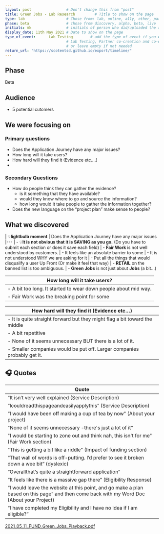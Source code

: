 ```yaml
---
layout: post                # Don't change this from "post"
title: Green Jobs - Lab Research         # Title to show on the page
type: lab                   # Chose from: lab, online, a11y, other, partner
phase: beta                 # chose from discovery, alpha, beta, live
initials: mk                # initials of person who did/uploaded the research
display_date: 11th May 2021 # Date to show on the page      
type_of_event:      Lab Testing        # add the type of event if you want it displayed added to the heading when the post if clicked on
                            # Lab Testing, Partner co-creation and co-design, Accessibility, Online research and testing, Events, F2F and testing
                            # or leave empty if not needed
return_url: "https://scotentsd.github.io/export/timeline/"
---
```


## Phase
   Beta

## Audience
- 5 potential cutomers

## We were focusing on 
### Primary questions

- Does the Application Journey have any major issues?
- How long will it take users?
- How hard will they find it (Evidence etc.…)
- 
### Secondary Questions

- How do people think they can gather the evidence?
   - is it something that they have available?
   - would they know where to go and source the information?
   - how long would it take people to gather the information together?
- Does the new language on the “project plan” make sense to people?


## What we discovered

| 💡**lightbulb moment**
| Does the Application Journey have any major issues
|---
|   - 💡**It is not obvious that it is SAVING as you go.** (Do you have to submit each section or does it save each field) 
|   - **Fair Work** is not well understood by customers. 
|      - It feels like an absolute barrier to some
|      - It is not understood WHY we are asking for it
|   - Put all the things that would disqualify a user Up Front (Or make it feel that way)
|   - **RETAIL** on the banned list is too ambiguous.
|   - **Green Jobs** is not just about **Jobs** (a bit...)


| How long will it take users?
|---
|   - A bit too long. It started to wear down people about mid way.
|   - Fair Work was the breaking point for some


| How hard will they find it (Evidence etc…)
|---
|  - It is quite straight forward but they might flag a bit toward the middle
|  - A bit repetitive
|  - None of it seems unnecessary BUT there is a lot of it.
|  - Smaller companies would be put off. Larger companies probably get it. 


## 🎧 Quotes

| Quote
| ---
|  “It isn’t very well explained (Service Description)
|  “Icouldreadthispageandeasilyapplythis” (Service Description)
|  “I would have been off making a cup of tea by now" (About your project)
|  "None of it seems unnecessary -there's just a lot of it"
|  "I would be starting to zone out and think nah, this isn't for me" (Fair Work section)
|  "This is getting a bit like a riddle" (Impact of funding section)
|  “That wall of words is off-putting. I’d prefer to see it broken down a wee bit” (dyslexic)
|  “Overallthat’s quite a straightforward application”
|  “It feels like there is a massive gap there” (Eligibility Response)
|  “I would leave the website at this point, and go make a plan based on this page” and then come back with my Word Doc (About your Project)
|  “I have completed my Eligibility and I have no idea if I am eligible?”


[2021_05_11_FUND_Green_Jobs_Playback.pdf](../files/2021_05_11_FUND_Green_Jobs_Playback.pdf)
<!--more-->



